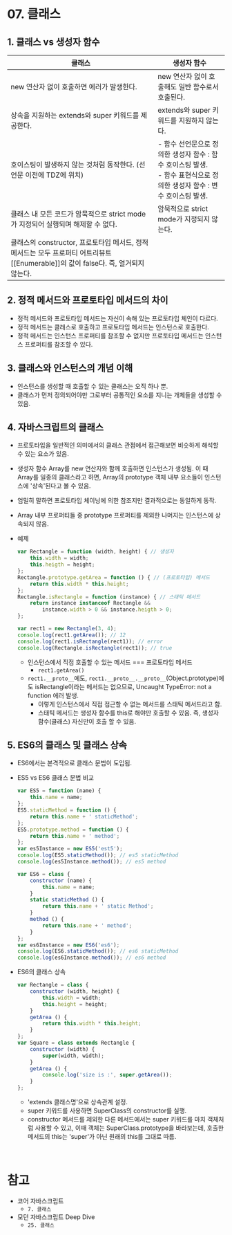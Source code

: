 # 07. 클래스

## 1. 클래스 vs 생성자 함수

| 클래스                                                       | 생성자 함수                                                  |
| ------------------------------------------------------------ | ------------------------------------------------------------ |
| new 연산자 없이 호출하면 에러가 발생한다.                    | new 연산자 없이 호출해도 일반 함수로서 호출된다.             |
| 상속을 지원하는 extends와 super 키워드를 제공한다.           | extends와 super 키워드를 지원하지 않는다.                    |
| 호이스팅이 발생하지 않는 것처럼 동작한다. (선언문 이전에 TDZ에 위치) | - 함수 선언문으로 정의한 생성자 함수 : 함수 호이스팅 발생.<br />- 함수 표현식으로 정의한 생성자 함수 : 변수 호이스팅 발생. |
| 클래스 내 모든 코드가 암묵적으로 strict mode가 지정되어 실행되며 해제할 수 없다. | 암묵적으로 strict mode가 지정되지 않는다.                    |
| 클래스의 constructor, 프로토타입 메서드, 정적 메서드는 모두 프로퍼티 어트리뷰트 [[Enumerable]]의 값이 false다. 즉, 열거되지 않는다. |                                                              |

## 2. 정적 메서드와 프로토타입 메서드의 차이

- 정적 메서드와 프로토타입 메서드는 자신이 속해 있는 프로토타입 체인이 다르다.
- 정적 메서드는 클래스로 호출하고 프로토타입 메서드는 인스턴스로 호출한다.
- 정적 메서드는 인스턴스 프로퍼티를 참조할 수 없지만 프로토타입 메서드는 인스턴스 프로퍼티를 참조할 수 있다.

## 3. 클래스와 인스턴스의 개념 이해

- 인스턴스를 생성할 때 호출할 수 있는 클래스는 오직 하나 뿐.
- 클래스가 먼저 정의되어야만 그로부터 공통적인 요소를 지니는 개체들을 생성할 수 있음.

## 4. 자바스크립트의 클래스

- 프로토타입을 일반적인 의미에서의 클래스 관점에서 접근해보면 비슷하게 해석할 수 있는 요소가 있음.

- 생성자 함수 Array를 new 연산자와 함께 호출하면 인스턴스가 생성됨. 이 때 Array를 일종의 클래스라고 하면, Array의 prototype 객체 내부 요소들이 인스턴스에 '상속'된다고 볼 수 있음.

- 엄밀히 말하면 프로토타입 체이닝에 의한 참조지만 결과적으로는 동일하게 동작.

- Array 내부 프로퍼티들 중 prototype 프로퍼티를 제외한 나머지는 인스턴스에 상속되지 않음.

- 예제

  ```js
  var Rectangle = function (width, height) { // 생성자
      this.width = width;
      this.heigth = height;
  };
  Rectangle.prototype.getArea = function () { // (프로토타입) 메서드
      return this.width * this.height;
  };
  Rectangle.isRectangle = function (instance) { // 스태틱 메서드
      return instance instanceof Rectangle &&
          instance.width > 0 && instance.heigth > 0;
  };
  
  var rect1 = new Rectangle(3, 4);
  console.log(rect1.getArea()); // 12
  console.log(rect1.isRectangle(rect1)); // error
  console.log(Rectangle.isRectangle(rect1)); // true
  ```

  - 인스턴스에서 직접 호출할 수 있는 메서드 === 프로토타입 메서드
    - `rect1.getArea()`
  - `rect1.__proto__`에도, `rect1.__proto__.__proto__`(Object.prototype)에도 isRectangle이라는 메서드는 없으므로, Uncaught TypeError: not a function 에러 발생.
    - 이렇게 인스턴스에서 직접 접근할 수 없는 메서드를 스태틱 메서드라고 함.
    - 스태틱 메서드는 생성자 함수를 this로 해야만 호출할 수 있음. 즉, 생성자 함수(클래스) 자신만이 호출 할 수 있음.

## 5. ES6의 클래스 및 클래스 상속

- ES6에서는 본격적으로 클래스 문법이 도입됨.

- ES5 vs ES6 클래스 문법 비교

  ```js
  var ES5 = function (name) {
      this.name = name;
  };
  ES5.staticMethod = function () {
      return this.name + ' staticMethod';
  };
  ES5.prototype.method = function () {
      return this.name + ' method';
  };
  var es5Instance = new ES5('est5');
  console.log(ES5.staticMethod()); // es5 staticMethod
  console.log(es5Instance.method()); // es5 method
  
  var ES6 = class {
      constructor (name) {
          this.name = name;
      }
      static staticMethod () {
          return this.name + ' static Method';
      }
      method () {
          return this.name + ' method';
      }
  };
  var es6Instance = new ES6('es6');
  console.log(ES6.staticMethod()); // es6 staticMethod
  console.log(es6Instance.method()); // es6 method
  ```

- ES6의 클래스 상속

  ```js
  var Rectangle = class {
      constructor (width, height) {
          this.width = width;
          this.height = height;
      }
      getArea () {
          return this.width * this.height;
      }
  };
  var Square = class extends Rectangle {
      constructor (width) {
          super(width, width);
      }
      getArea () {
          console.log('size is :', super.getArea());
      }
  };
  ```

  - 'extends 클래스명'으로 상속관계 설정.
  - super 키워드를 사용하면 SuperClass의 constructor를 실행.
  - constructor 메서드를 제외한 다른 메서드에서는 super 키워드를 마치 객체처럼 사용할 수 있고, 이때 객체는 SuperClass.prototype을 바라보는데, 호출한 메서드의 this는 'super'가 아닌 원래의 this를 그대로 따름.

<br>

# 참고

- 코어 자바스크립트
  - `7. 클래스`
- 모던 자바스크립트 Deep Dive
  - `25. 클래스`